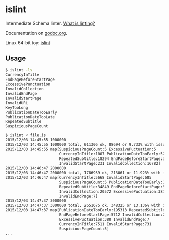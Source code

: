 islint
======

Intermediate Schema linter. [What is linting?](http://stackoverflow.com/questions/8503559/what-is-linting)

Documentation on [godoc.org](https://godoc.org/github.com/miku/islint).

Linux 64-bit toy: [islint](https://github.com/miku/islint/releases/download/v0.1.0/islint)

Usage
-----

```sh
$ islint -ls
CurrencyInTitle
EndPageBeforeStartPage
ExcessivePunctuation
InvalidCollection
InvalidEndPage
InvalidStartPage
InvalidURL
KeyTooLong
PublicationDateTooEarly
PublicationDateTooLate
RepeatedSubtitle
SuspiciousPageCount

$ islint < file.is
2015/12/03 14:45:55 1000000
2015/12/03 14:45:55 1000000 total, 911306 ok, 88694 or 9.733% with issues
2015/12/03 14:45:55 map[SuspiciousPageCount:5 ExcessivePuctuation:5
                        CurrencyInTitle:1007 PublicationDateTooEarly:52361
                        RepeatedSubtitle:18294 EndPageBeforeStartPage:390
                        InvalidStartPage:231 InvalidCollection:16782]
2015/12/03 14:46:47 2000000
2015/12/03 14:46:47 2000000 total, 1786939 ok, 213061 or 11.923% with issues
2015/12/03 14:46:47 map[CurrencyInTitle:5668 InvalidStartPage:685
                        SuspiciousPageCount:5 PublicationDateTooEarly:146781
                        RepeatedSubtitle:34849 EndPageBeforeStartPage:5146
                        InvalidCollection:20572 ExcessivePuctuation:381
                        InvalidEndPage:7]
2015/12/03 14:47:37 3000000
2015/12/03 14:47:37 3000000 total, 2651675 ok, 348325 or 13.136% with issues
2015/12/03 14:47:37 map[PublicationDateTooEarly:195313 RepeatedSubtitle:118735
                        EndPageBeforeStartPage:5712 InvalidCollection:21339
                        ExcessivePuctuation:388 InvalidEndPage:7
                        CurrencyInTitle:7511 InvalidStartPage:731
                        SuspiciousPageCount:5]
...
```
